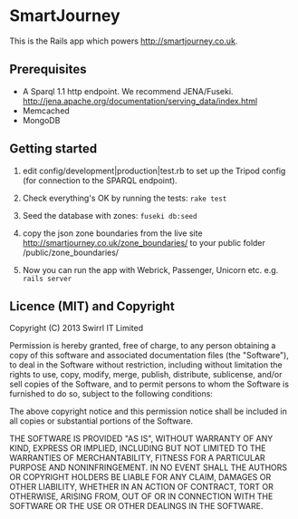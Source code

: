 # SmartJourney

This is the Rails app which powers http://smartjourney.co.uk.

## Prerequisites

- A Sparql 1.1 http endpoint. We recommend JENA/Fuseki. http://jena.apache.org/documentation/serving_data/index.html
- Memcached
- MongoDB

## Getting started

1. edit config/development|production|test.rb to set up the Tripod config (for connection to the SPARQL endpoint).

2. Check everything's OK by running the tests: `rake test`

3. Seed the database with zones: `fuseki db:seed`

4. copy the json zone boundaries from the live site http://smartjourney.co.uk/zone_boundaries/ to your public folder /public/zone_boundaries/

5. Now you can run the app with Webrick, Passenger, Unicorn etc. e.g. `rails server`


## Licence (MIT) and Copyright

Copyright (C) 2013 Swirrl IT Limited

Permission is hereby granted, free of charge, to any person obtaining a copy of this software and associated documentation files (the "Software"), to deal in the Software without restriction, including without limitation the rights to use, copy, modify, merge, publish, distribute, sublicense, and/or sell copies of the Software, and to permit persons to whom the Software is furnished to do so, subject to the following conditions:

The above copyright notice and this permission notice shall be included in all copies or substantial portions of the Software.

THE SOFTWARE IS PROVIDED "AS IS", WITHOUT WARRANTY OF ANY KIND, EXPRESS OR IMPLIED, INCLUDING BUT NOT LIMITED TO THE WARRANTIES OF MERCHANTABILITY, FITNESS FOR A PARTICULAR PURPOSE AND NONINFRINGEMENT. IN NO EVENT SHALL THE AUTHORS OR COPYRIGHT HOLDERS BE LIABLE FOR ANY CLAIM, DAMAGES OR OTHER LIABILITY, WHETHER IN AN ACTION OF CONTRACT, TORT OR OTHERWISE, ARISING FROM, OUT OF OR IN CONNECTION WITH THE SOFTWARE OR THE USE OR OTHER DEALINGS IN THE SOFTWARE.
